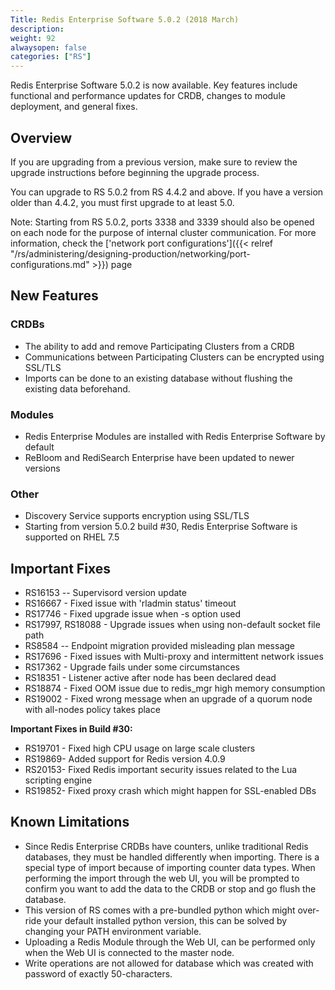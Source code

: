 ```yaml
---
Title: Redis Enterprise Software 5.0.2 (2018 March)
description: 
weight: 92
alwaysopen: false
categories: ["RS"]
---
```

Redis Enterprise Software 5.0.2 is now available. Key features include
functional and performance updates for CRDB, changes to module
deployment, and general fixes.

## Overview

If you are upgrading from a previous version, make sure to review the
upgrade instructions before beginning the upgrade process.

You can upgrade to RS 5.0.2 from RS 4.4.2 and above. If you have a
version older than 4.4.2, you must first upgrade to at least 5.0.

Note: Starting from RS 5.0.2, ports 3338 and 3339 should also be opened
on each node for the purpose of internal cluster communication. For more
information, check the ['network port
configurations']({{< relref "/rs/administering/designing-production/networking/port-configurations.md" >}})
page

## New Features

### CRDBs

- The ability to add and remove Participating Clusters from a CRDB
- Communications between Participating Clusters can be encrypted using
    SSL/TLS
- Imports can be done to an existing database without flushing the
    existing data beforehand.

### Modules

- Redis Enterprise Modules are installed with Redis Enterprise
    Software by default
- ReBloom and RediSearch Enterprise have been updated to newer
    versions

### Other

- Discovery Service supports encryption using SSL/TLS
- Starting from version 5.0.2 build #30, Redis Enterprise Software is
    supported on RHEL 7.5

## Important Fixes

- RS16153 -- Supervisord version update
- RS16667 - Fixed issue with 'rladmin status' timeout
- RS17746 - Fixed upgrade issue when -s option used
- RS17997, RS18088 - Upgrade issues when using non-default socket
    file path
- RS8584 -- Endpoint migration provided misleading plan message
- RS17696 - Fixed issues with Multi-proxy and intermittent network
    issues
- RS17362 - Upgrade fails under some circumstances
- RS18351 - Listener active after node has been declared dead
- RS18874 - Fixed OOM issue due to redis_mgr high memory consumption
- RS19002 - Fixed wrong message when an upgrade of a quorum node with
    all-nodes policy takes place

**Important Fixes in Build #30:**

- RS19701 - Fixed high CPU usage on large scale clusters
- RS19869- Added support for Redis
    version 4.0.9
- RS20153- Fixed Redis important security issues related to the Lua
    scripting engine
- RS19852- Fixed proxy crash which might happen for SSL-enabled
    DBs

## Known Limitations

- Since Redis Enterprise CRDBs have counters, unlike traditional Redis
    databases, they must be handled differently when importing. There is
    a special type of import because of importing counter data types.
    When performing the import through the web UI, you will be prompted
    to confirm you want to add the data to the CRDB or stop and go flush
    the database.
- This version of RS comes with a pre-bundled python which might
    over-ride your default installed python version, this can be solved
    by changing your PATH environment variable.
- Uploading a Redis Module through the Web UI, can be performed only
    when the Web UI is connected to the master node.
- Write operations are not allowed for database which was created with
    password of exactly 50-characters.

